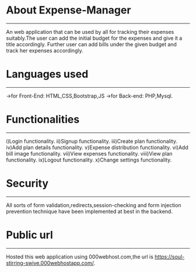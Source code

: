 # About Expense-Manager
------------------------
An web application that can be used by all for tracking their expenses suitably.The user can add the initial budget for the expenses and give it a title accordingly.
Further user can add bills under the given budget and track her expenses accordingly.

# Languages used
----------------
->for Front-End: HTML,CSS,Bootstrap,JS 
->for Back-end: PHP,Mysql.

# Functionalities
-----------------
i)Login functionality.
ii)Signup functionality.
iii)Create plan functionality.
iv)Add plan details functionality.
v)Expense distribution functionality.
vi)Add bill image functionality.
vii)View expenses functionality.
viii)View plan functionality.
ix)Logout functionality.
x)Change settings functionality.

# Security
----------
All sorts of form validation,redirects,session-checking and form injection prevention technique have been implemented at best in the backend.

# Public url
-------------
Hosted this web application using 000webhost.com,the url is https://soul-stirring-swive.000webhostapp.com/.
